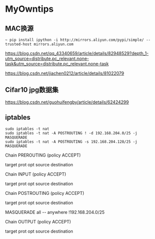 # MyOwntips
## MAC换源
``~ pip install ipython -i http://mirrors.aliyun.com/pypi/simple/ --trusted-host mirrors.aliyun.com``

https://blog.csdn.net/qq_43340659/article/details/82948529?depth_1-utm_source=distribute.pc_relevant.none-task&utm_source=distribute.pc_relevant.none-task

https://blog.csdn.net/jiachen0212/article/details/81022079
## Cifar10 jpg数据集
https://blog.csdn.net/guohuifengby/article/details/62424299

## iptables
```shell
sudo iptables -t nat 
sudo iptables -t nat -A POSTROUTING ! -d 192.168.204.0/25 -j MASQUERADE
sudo iptables -t nat -A POSTROUTING -s 192.168.204.128/25 -j MASQUERADE
```
Chain PREROUTING (policy ACCEPT)

target     prot opt source               destination

Chain INPUT (policy ACCEPT)

target     prot opt source               destination

Chain POSTROUTING (policy ACCEPT)

target     prot opt source               destination

MASQUERADE  all  --  anywhere            !192.168.204.0/25

Chain OUTPUT (policy ACCEPT)

target     prot opt source               destination
